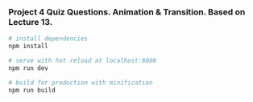 ### Project 4 Quiz Questions. Animation & Transition. Based on Lecture 13.

``` bash
# install dependencies
npm install

# serve with hot reload at localhost:8080
npm run dev

# build for production with minification
npm run build
```

